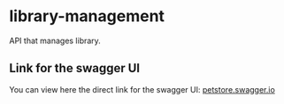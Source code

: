 # library-management
API that manages library.
## Link for the swagger UI
You can view here the direct link for the swagger UI: [petstore.swagger.io](https://raw.githubusercontent.com/Harenabs21/library-management/oas-td3-std22049/docs/api.yml)
